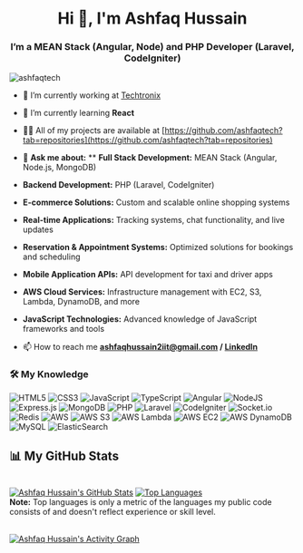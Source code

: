 <h1 align="center">Hi 👋, I'm Ashfaq Hussain</h1>
<h3 align="center">I’m a MEAN Stack (Angular, Node) and PHP Developer (Laravel, CodeIgniter)</h3>

<p align="left"> <img src="https://komarev.com/ghpvc/?username=ashfaqtech&label=Profile%20views&color=0e75b6&style=plastic" alt="ashfaqtech" /> </p>

- 🔭 I’m currently working at [Techtronix](https://github.com/ticketmanager)

- 🌱 I’m currently learning **React**

- 👨‍💻 All of my projects are available at [https://github.com/ashfaqtech?tab=repositories](https://github.com/ashfaqtech?tab=repositories)

- 💬 **Ask me about:**
 ** **Full Stack Development:** MEAN Stack (Angular, Node.js, MongoDB)
- **Backend Development:** PHP (Laravel, CodeIgniter)
- **E-commerce Solutions:** Custom and scalable online shopping systems
- **Real-time Applications:** Tracking systems, chat functionality, and live updates
- **Reservation & Appointment Systems:** Optimized solutions for bookings and scheduling
- **Mobile Application APIs:** API development for taxi and driver apps
- **AWS Cloud Services:** Infrastructure management with EC2, S3, Lambda, DynamoDB, and more
- **JavaScript Technologies:** Advanced knowledge of JavaScript frameworks and tools


- 📫 How to reach me **ashfaqhussain2iit@gmail.com / [LinkedIn](https://www.linkedin.com/in/ashfaqtech)**

### 🛠 My Knowledge

![HTML5](https://img.shields.io/badge/html5-%23E34F26.svg?style=flat-square&logo=html5&logoColor=white)
![CSS3](https://img.shields.io/badge/css3-%231572B6.svg?style=flat-square&logo=css3&logoColor=white)
![JavaScript](https://img.shields.io/badge/javascript-%23323330.svg?style=flat-square&logo=javascript&logoColor=%23F7DF1E)
![TypeScript](https://img.shields.io/badge/typescript-%23007ACC.svg?style=flat-square&logo=typescript&logoColor=white)
![Angular](https://img.shields.io/badge/angular-%23DD0031.svg?style=flat-square&logo=angular&logoColor=white)
![NodeJS](https://img.shields.io/badge/node.js-6DA55F?style=flat-square&logo=node.js&logoColor=white)
![Express.js](https://img.shields.io/badge/express.js-%23404d59.svg?style=flat-square&logo=express&logoColor=%2361DAFB)
![MongoDB](https://img.shields.io/badge/MongoDB-%234ea94b.svg?style=flat-square&logo=mongodb&logoColor=white)
![PHP](https://img.shields.io/badge/php-%23777BB4.svg?style=flat-square&logo=php&logoColor=white)
![Laravel](https://img.shields.io/badge/laravel-%23FF2D20.svg?style=flat-square&logo=laravel&logoColor=white)
![CodeIgniter](https://img.shields.io/badge/codeigniter-%23DD4814.svg?style=flat-square&logo=codeigniter&logoColor=white)
![Socket.io](https://img.shields.io/badge/socket.io-%2320232a.svg?style=flat-square&logo=socket.io&logoColor=white)
![Redis](https://img.shields.io/badge/redis-%23DC382D.svg?style=flat-square&logo=redis&logoColor=white)
![AWS](https://img.shields.io/badge/Amazon%20AWS-%23232F3E.svg?style=flat-square&logo=amazon-aws&logoColor=white)
![AWS S3](https://img.shields.io/badge/Amazon%20S3-%23F90.svg?style=flat-square&logo=amazon-s3&logoColor=white)
![AWS Lambda](https://img.shields.io/badge/AWS%20Lambda-%23FF9900.svg?style=flat-square&logo=aws-lambda&logoColor=white)
![AWS EC2](https://img.shields.io/badge/AWS%20EC2-%23FF9900.svg?style=flat-square&logo=amazon-ec2&logoColor=white)
![AWS DynamoDB](https://img.shields.io/badge/AWS%20DynamoDB-%23232F3E.svg?style=flat-square&logo=amazon-dynamodb&logoColor=white)
![MySQL](https://img.shields.io/badge/MySQL-%2300f.svg?style=flat-square&logo=mysql&logoColor=white)
![ElasticSearch](https://img.shields.io/badge/ElasticSearch-%23005571.svg?style=flat-square&logo=elasticsearch&logoColor=white)


## 📊 My GitHub Stats

  <br/>
    <a href="https://github.com/ashfaqtech/github-readme-stats"><img alt="Ashfaq Hussain's GitHub Stats" src="https://github-readme-stats.vercel.app/api?username=ashfaqtech&show_icons=true&count_private=true&theme=react&hide_border=true&bg_color=0D1117" /></a>
  <a href="https://github.com/ashfaqtech/github-readme-stats"><img alt="Top Languages" src="https://github-readme-stats.vercel.app/api/top-langs/?username=ashfaqtech&langs_count=8&count_private=true&layout=compact&theme=react&hide_border=true&bg_color=0D1117" /></a>
  <br/>
  <b>Note:</b> Top languages is only a metric of the languages my public code consists of and doesn't reflect experience or skill level.

<br/>
<br/>

<a href="https://github.com/ashfaqtech/github-readme-activity-graph"><img alt="Ashfaq Hussain's Activity Graph" src="https://github-readme-activity-graph.vercel.app/graph?username=ashfaqtech&bg_color=0D1117&color=5BCDEC&line=5BCDEC&point=FFFFFF&hide_border=true" /></a>

<br/>
<br/>
